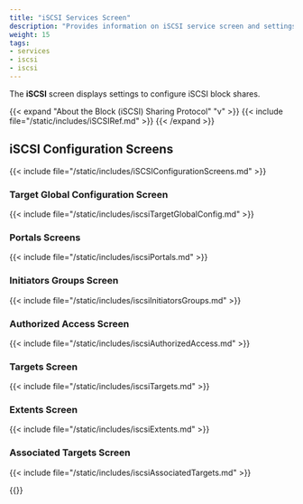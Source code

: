 ```yaml
---
title: "iSCSI Services Screen"
description: "Provides information on iSCSI service screen and settings."
weight: 15
tags:
- services
- iscsi
- iscsi
---
```


The **iSCSI** screen displays settings to configure iSCSI block shares.

{{< expand "About the Block (iSCSI) Sharing Protocol" "v" >}}
{{< include file="/static/includes/iSCSIRef.md" >}}
{{< /expand >}}

## iSCSI Configuration Screens

{{< include file="/static/includes/iSCSIConfigurationScreens.md" >}}

### Target Global Configuration Screen

{{< include file="/static/includes/iscsiTargetGlobalConfig.md" >}}

### Portals Screens

{{< include file="/static/includes/iscsiPortals.md" >}}

### Initiators Groups Screen

{{< include file="/static/includes/iscsiInitiatorsGroups.md" >}}

### Authorized Access Screen

{{< include file="/static/includes/iscsiAuthorizedAccess.md" >}}

### Targets Screen

{{< include file="/static/includes/iscsiTargets.md" >}}

### Extents Screen

{{< include file="/static/includes/iscsiExtents.md" >}}

### Associated Targets Screen

{{< include file="/static/includes/iscsiAssociatedTargets.md" >}}

{{<include file="/static/includes/addcolumnorganizer.md">}}
